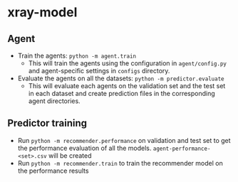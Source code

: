 # xray-model

## Agent

- Train the agents: `python -m agent.train`
  - This will train the agents using the configuration in `agent/config.py` and agent-specific settings in `configs` directory.
- Evaluate the agents on all the datasets: `python -m predictor.evaluate`
  - This will evaluate each agents on the validation set and the test set in each dataset and create prediction files in the corresponding agent directories.

## Predictor training

- Run `python -m recommender.performance` on validation and test set to get the performance evaluation of all the models. `agent-performance-<set>.csv` will be created
- Run `python -m recommender.train` to train the recommender model on the performance results
  